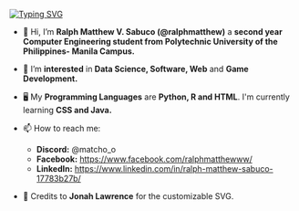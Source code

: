 [![Typing SVG](https://readme-typing-svg.demolab.com?font=Fira+Code&pause=1000&color=237CBF&width=435&lines=Hi!+%F0%9F%91%8B+I'm+Ralph+Matthew)](https://git.io/typing-svg)

- 👋 Hi, I’m **Ralph Matthew V. Sabuco (@ralphmatthew)** a **second year Computer Engineering student from Polytechnic University of the Philippines- Manila Campus.**
- 💞️ I’m **interested** in **Data Science, Software, Web** and **Game Development.**
- 🖥️ My **Programming Languages** are **Python, R and HTML**. I'm currently learning **CSS and Java.**
- 📫 How to reach me:
  -  **Discord:** @matcho_o
  -  **Facebook:** https://www.facebook.com/ralphmatthewww/
  -  **LinkedIn:** https://www.linkedin.com/in/ralph-matthew-sabuco-17783b27b/

- 🥽 Credits to **Jonah Lawrence** for the customizable SVG.
<!---
ralphmatthew/ralphmatthew is a ✨ special ✨ repository because its `README.md` (this file) appears on your GitHub profile.
You can click the Preview link to take a look at your changes.
--->
